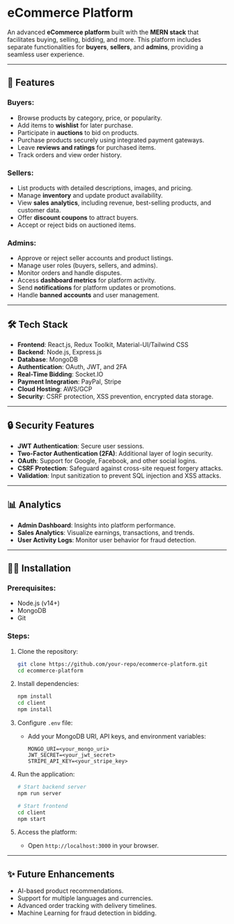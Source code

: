 
# eCommerce Platform

An advanced **eCommerce platform** built with the **MERN stack** that facilitates buying, selling, bidding, and more. This platform includes separate functionalities for **buyers**, **sellers**, and **admins**, providing a seamless user experience.

---

## 🚀 Features

### Buyers:
- Browse products by category, price, or popularity.
- Add items to **wishlist** for later purchase.
- Participate in **auctions** to bid on products.
- Purchase products securely using integrated payment gateways.
- Leave **reviews and ratings** for purchased items.
- Track orders and view order history.

### Sellers:
- List products with detailed descriptions, images, and pricing.
- Manage **inventory** and update product availability.
- View **sales analytics**, including revenue, best-selling products, and customer data.
- Offer **discount coupons** to attract buyers.
- Accept or reject bids on auctioned items.

### Admins:
- Approve or reject seller accounts and product listings.
- Manage user roles (buyers, sellers, and admins).
- Monitor orders and handle disputes.
- Access **dashboard metrics** for platform activity.
- Send **notifications** for platform updates or promotions.
- Handle **banned accounts** and user management.

---

## 🛠️ Tech Stack

- **Frontend**: React.js, Redux Toolkit, Material-UI/Tailwind CSS
- **Backend**: Node.js, Express.js
- **Database**: MongoDB
- **Authentication**: OAuth, JWT, and 2FA
- **Real-Time Bidding**: Socket.IO
- **Payment Integration**: PayPal, Stripe
- **Cloud Hosting**: AWS/GCP
- **Security**: CSRF protection, XSS prevention, encrypted data storage.

---

## 🔒 Security Features
- **JWT Authentication**: Secure user sessions.
- **Two-Factor Authentication (2FA)**: Additional layer of login security.
- **OAuth**: Support for Google, Facebook, and other social logins.
- **CSRF Protection**: Safeguard against cross-site request forgery attacks.
- **Validation**: Input sanitization to prevent SQL injection and XSS attacks.

---

## 📊 Analytics
- **Admin Dashboard**: Insights into platform performance.
- **Sales Analytics**: Visualize earnings, transactions, and trends.
- **User Activity Logs**: Monitor user behavior for fraud detection.

---

## 🧑‍💻 Installation

### Prerequisites:
- Node.js (v14+)
- MongoDB
- Git

### Steps:
1. Clone the repository:
   ```bash
   git clone https://github.com/your-repo/ecommerce-platform.git
   cd ecommerce-platform
   ```

2. Install dependencies:
   ```bash
   npm install
   cd client
   npm install
   ```

3. Configure `.env` file:
   - Add your MongoDB URI, API keys, and environment variables:
     ```env
     MONGO_URI=<your_mongo_uri>
     JWT_SECRET=<your_jwt_secret>
     STRIPE_API_KEY=<your_stripe_key>
     ```

4. Run the application:
   ```bash
   # Start backend server
   npm run server

   # Start frontend
   cd client
   npm start
   ```

5. Access the platform:
   - Open `http://localhost:3000` in your browser.

---

## ✨ Future Enhancements
- AI-based product recommendations.
- Support for multiple languages and currencies.
- Advanced order tracking with delivery timelines.
- Machine Learning for fraud detection in bidding.

